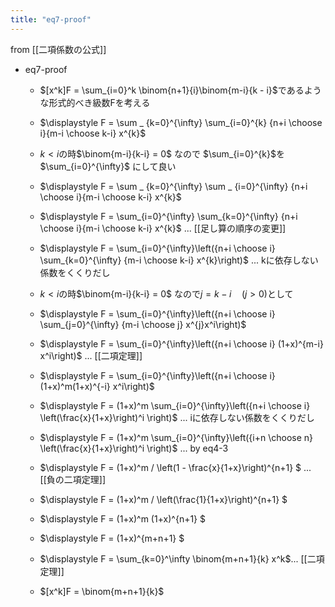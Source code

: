 ```yaml
---
title: "eq7-proof"
---
```


from [[二項係数の公式]]
- eq7-proof
    - $[x^k]F = \sum_{i=0}^k \binom{n+1}{i}\binom{m-i}{k - i}$であるような形式的べき級数Fを考える
    - $\displaystyle F = \sum _ {k=0}^{\infty} \sum_{i=0}^{k} {n+i \choose i}{m-i \choose k-i} x^{k}$
    - $k < i$の時$\binom{m-i}{k-i} = 0$ なので $\sum_{i=0}^{k}$を $\sum_{i=0}^{\infty}$ にして良い
    - $\displaystyle F = \sum _ {k=0}^{\infty} \sum _ {i=0}^{\infty} {n+i \choose i}{m-i \choose k-i} x^{k}$
    - $\displaystyle F = \sum_{i=0}^{\infty} \sum_{k=0}^{\infty} {n+i \choose i}{m-i \choose k-i} x^{k}$ ... [[足し算の順序の変更]]
    - $\displaystyle F = \sum_{i=0}^{\infty}\left({n+i \choose i} \sum_{k=0}^{\infty} {m-i \choose k-i} x^{k}\right)$ ... kに依存しない係数をくくりだし
    - $k < i$の時$\binom{m-i}{k-i} = 0$ なので$j=k - i \quad (j > 0)$として
    - $\displaystyle F = \sum_{i=0}^{\infty}\left({n+i \choose i} \sum_{j=0}^{\infty} {m-i \choose j} x^{j}x^i\right)$

    - $\displaystyle F = \sum_{i=0}^{\infty}\left({n+i \choose i} (1+x)^{m-i} x^i\right)$ ... [[二項定理]]

    - $\displaystyle F = \sum_{i=0}^{\infty}\left({n+i \choose i} (1+x)^m(1+x)^{-i} x^i\right)$
    - $\displaystyle F = (1+x)^m \sum_{i=0}^{\infty}\left({n+i \choose i} \left(\frac{x}{1+x}\right)^i \right)$ ... iに依存しない係数をくくりだし
    - $\displaystyle F = (1+x)^m \sum_{i=0}^{\infty}\left({i+n \choose n} \left(\frac{x}{1+x}\right)^i \right)$ ... by eq4-3
    - $\displaystyle F = (1+x)^m / \left(1 - \frac{x}{1+x}\right)^{n+1} $ ... [[負の二項定理]]
    - $\displaystyle F = (1+x)^m / \left(\frac{1}{1+x}\right)^{n+1} $

    - $\displaystyle F = (1+x)^m (1+x)^{n+1} $

    - $\displaystyle F = (1+x)^{m+n+1} $
    - $\displaystyle F = \sum_{k=0}^\infty \binom{m+n+1}{k} x^k$... [[二項定理]]
    - $[x^k]F = \binom{m+n+1}{k}$
